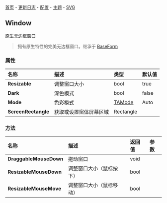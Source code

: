 ﻿[首页](../Home.md)・[更新日志](../UpdateLog.md)・[配置](../Config.md)・[主题](../Theme.md)・[SVG](../SVG.md)

## Window

原生无边框窗口

> 拥有原生特性的完美无边框窗口。继承于 [BaseForm](BaseForm)

### 属性

名称 | 描述 | 类型 | 默认值 |
:--|:--|:--|:--|
**Resizable** | 调整窗口大小 | bool | true |
**Dark** | 深色模式 | bool | false |
**Mode** | 色彩模式 | [TAMode](../Control/Enum#tamode) | Auto |
**ScreenRectangle** | 获取或设置窗体屏幕区域 | Rectangle |

### 方法

名称 | 描述 | 返回值 | 参数 |
:--|:--|:--|:--|
**DraggableMouseDown** | 拖动窗口 | void ||
**ResizableMouseDown** | 调整窗口大小（鼠标按下） | bool ||
**ResizableMouseMove** | 调整窗口大小（鼠标移动） | bool ||